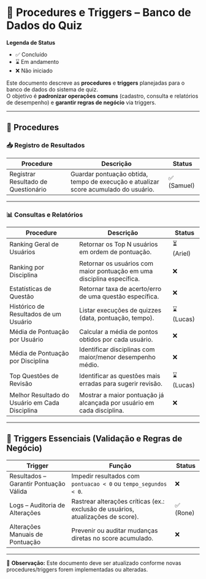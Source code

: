 # 📌 Procedures e Triggers – Banco de Dados do Quiz  

**Legenda de Status**  
- ✅ Concluído  
- ⌛ Em andamento  
- ❌ Não iniciado  

Este documento descreve as **procedures** e **triggers** planejadas para o banco de dados do sistema de quiz.  
O objetivo é **padronizar operações comuns** (cadastro, consulta e relatórios de desempenho) e **garantir regras de negócio** via triggers.  

---

## 🔹 Procedures

### 📥 Registro de Resultados  

| Procedure | Descrição | Status |
|-----------|-----------|--------|
| Registrar Resultado de Questionário | Guardar pontuação obtida, tempo de execução e atualizar score acumulado do usuário. | ✅ (Samuel) |

---

### 📊 Consultas e Relatórios  

| Procedure | Descrição | Status |
|-----------|-----------|--------|
| Ranking Geral de Usuários | Retornar os Top N usuários em ordem de pontuação. | ⏳ (Ariel) |
| Ranking por Disciplina | Retornar os usuários com maior pontuação em uma disciplina específica. | ❌ |
| Estatísticas de Questão | Retornar taxa de acerto/erro de uma questão específica. | ❌ |
| Histórico de Resultados de um Usuário | Listar execuções de quizzes (data, pontuação, tempo). | ⌛ (Lucas) |
| Média de Pontuação por Usuário | Calcular a média de pontos obtidos por cada usuário. | ❌ |
| Média de Pontuação por Disciplina | Identificar disciplinas com maior/menor desempenho médio. | ❌ |
| Top Questões de Revisão | Identificar as questões mais erradas para sugerir revisão. | ⌛ (Lucas) |
| Melhor Resultado do Usuário em Cada Disciplina | Mostrar a maior pontuação já alcançada por usuário em cada disciplina. | ❌ |

---

## 🔹 Triggers Essenciais (Validação e Regras de Negócio)

| Trigger | Função | Status |
|---------|--------|--------|
| Resultados – Garantir Pontuação Válida | Impedir resultados com `pontuacao < 0` ou `tempo_segundos < 0`. | ❌ |
| Logs – Auditoria de Alterações | Rastrear alterações críticas (ex.: exclusão de usuários, atualizações de score). | ✅ (Rone) |
| Alterações Manuais de Pontuação | Prevenir ou auditar mudanças diretas no score acumulado. | ❌ |

---

📌 **Observação:** Este documento deve ser atualizado conforme novas procedures/triggers forem implementadas ou alteradas.  
